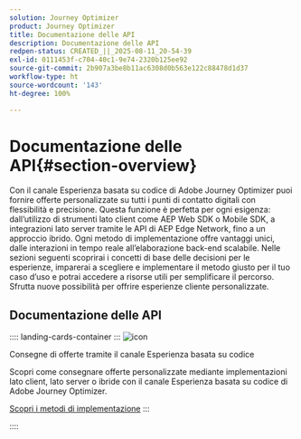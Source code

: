 ```yaml
---
solution: Journey Optimizer
product: Journey Optimizer
title: Documentazione delle API
description: Documentazione delle API
redpen-status: CREATED_||_2025-08-11_20-54-39
exl-id: 0111453f-c704-40c1-9e74-2320b125ee92
source-git-commit: 2b907a3be8b11ac6308d0b563e122c88478d1d37
workflow-type: ht
source-wordcount: '143'
ht-degree: 100%

---
```


# Documentazione delle API{#section-overview}

Con il canale Esperienza basata su codice di Adobe Journey Optimizer puoi fornire offerte personalizzate su tutti i punti di contatto digitali con flessibilità e precisione. Questa funzione è perfetta per ogni esigenza: dall’utilizzo di strumenti lato client come AEP Web SDK o Mobile SDK, a integrazioni lato server tramite le API di AEP Edge Network, fino a un approccio ibrido. Ogni metodo di implementazione offre vantaggi unici, dalle interazioni in tempo reale all’elaborazione back-end scalabile. Nelle sezioni seguenti scoprirai i concetti di base delle decisioni per le esperienze, imparerai a scegliere e implementare il metodo giusto per il tuo caso d’uso e potrai accedere a risorse utili per semplificare il percorso. Sfrutta nuove possibilità per offrire esperienze cliente personalizzate.

## Documentazione delle API

:::: landing-cards-container
:::
![icon](https://cdn.experienceleague.adobe.com/icons/code-branch.svg)

Consegne di offerte tramite il canale Esperienza basata su codice

Scopri come consegnare offerte personalizzate mediante implementazioni lato client, lato server o ibride con il canale Esperienza basata su codice di Adobe Journey Optimizer.

[Scopri i metodi di implementazione](../using/experience-decisioning/api-reference/deliver.md)
:::

::::
